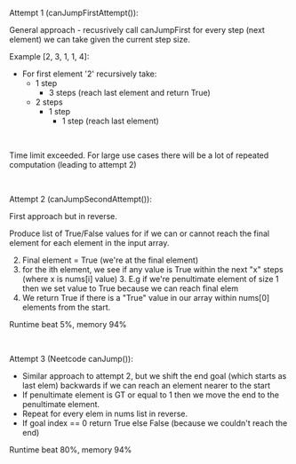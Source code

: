 Attempt 1 (canJumpFirstAttempt()):

General approach - recusrively call canJumpFirst for every step (next element) we can take given the current step size.

Example [2, 3, 1, 1, 4]:

- For first element '2' recursively take:
  - 1 step
    - 3 steps (reach last element and return True)
  - 2 steps
    - 1 step 
      - 1 step (reach last element)

<br>

Time limit exceeded. For large use cases there will be a lot of repeated computation (leading to attempt 2)

<br>

Attempt 2 (canJumpSecondAttempt()):

First approach but in reverse.

Produce list of True/False values for if we can or cannot reach the final element for each element in the input array. 

2. Final element = True (we're at the final element)
2. for the ith element, we see if any value is True within the next "x" steps (where x is nums[i] value)
   3. E.g if we're penultimate element of size 1 then we set value to True because we can reach final elem
3. We return True if there is a "True" value in our array within nums[0] elements from the start.


Runtime beat 5%, memory 94%

<br>

Attempt 3 (Neetcode canJump()):

- Similar approach to attempt 2, but we shift the end goal (which starts as last elem) backwards if we can reach an element nearer to the start
- If penultimate element is GT or equal to 1 then we move the end to the penultimate element.
- Repeat for every elem in nums list in reverse.
- If goal index == 0 return True else False (because we couldn't reach the end)

Runtime beat 80%, memory 94%

